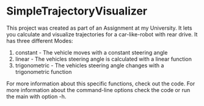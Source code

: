 # SimpleTrajectoryVisualizer

This project was created as part of an Assignment at my University. It lets you calculate and visualize trajectories for 
a car-like-robot with rear drive. It has three different Modes:

1. constant       - The vehicle moves with a constant steering angle
2. linear         - The vehicles steering angle is calculated with a linear function
3. trigonometric  - The vehicles steering angle changes with a trigonometric function

For more information about this specific functions, check out the code.
For more information about the command-line options check the code or run the main with option -h.
